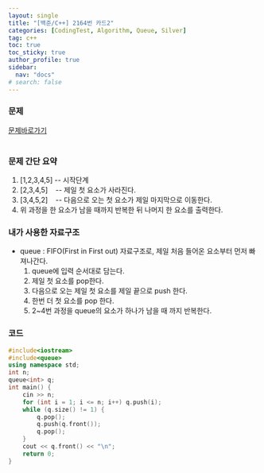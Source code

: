 ```yaml
---
layout: single
title: "[백준/C++] 2164번 카드2"
categories: [CodingTest, Algorithm, Queue, Silver]
tag: c++
toc: true
toc_sticky: true
author_profile: true
sidebar:
  nav: "docs"
# search: false
---
```

### 문제
[문제바로가기](https://www.acmicpc.net/problem/2164)
<br/><br/>

### 문제 간단 요약
<ol>
  <li>[1,2,3,4,5] -- 시작단계</li>
  <li>[2,3,4,5] &nbsp;&nbsp;&nbsp;-- 제일 첫 요소가 사라진다.</li>
  <li>[3,4,5,2] &nbsp;&nbsp;  -- 다음으로 오는 첫 요소가 제일 마지막으로 이동한다.</li>
  <li>위 과정을 한 요소가 남을 때까지 반복한 뒤 나머지 한 요소를 출력한다.</li>
</ol>

### 내가 사용한 자료구조
<ul>
  <li>queue : FIFO(First in First out) 자료구조로, 제일 처음 들어온 요소부터 먼저 빠져나간다.
    <ol>
      <li>queue에 입력 순서대로 담는다.</li>
      <li>제일 첫 요소를 pop한다.</li>
      <li>다음으로 오는 제일 첫 요소를 제일 끝으로 push 한다.</li>
      <li>한번 더 첫 요소를 pop 한다.</li>
      <li>2~4번 과정을 queue의 요소가 하나가 남을 때 까지 반복한다.</li>
    </ol>
  </li>
</ul>

### 코드
```C++
#include<iostream>
#include<queue>
using namespace std;
int n;
queue<int> q;
int main() {
	cin >> n;
	for (int i = 1; i <= n; i++) q.push(i);
	while (q.size() != 1) {
		q.pop();
		q.push(q.front());
		q.pop();
	}
	cout << q.front() << "\n";
	return 0;
}
```



